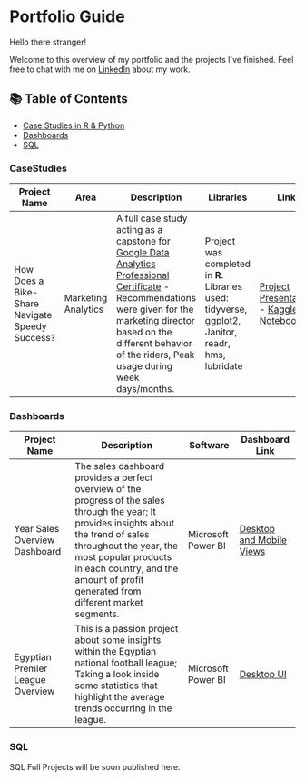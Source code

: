# Portfolio Guide

Hello there stranger!

Welcome to this overview of my portfolio and the projects I've finished.
Feel free to chat with me on [LinkedIn](https://www.linkedin.com/in/ahmed-m-abdlefatah) about my work.

## 📚 Table of Contents
- [Case Studies in R & Python](#casestudies)
- [Dashboards](#dashboards)
- [SQL](#sql)


### CaseStudies
| Project Name | Area | Description | Libraries | Link |   
|---|---|---|---|---|
| How Does a Bike-Share Navigate Speedy Success? | Marketing Analytics | A full case study acting as a capstone for [Google Data Analytics Professional Certificate](https://www.coursera.org/professional-certificates/google-data-analytics) - Recommendations were given for the marketing director based on the different behavior of the riders, Peak usage during week days/months.| Project was completed in **R**. Libraries used: tidyverse, ggplot2, Janitor, readr, hms, lubridate | [Project Presentation](https://www.slideshare.net/AhmedAbdlefatah/how-does-a-bikeshare-navigate-speedy-success-254171865)   -   [Kaggle Notebook](https://www.kaggle.com/code/ahmedmabdelfatah/cyclistic-case-study)|


### Dashboards
| Project Name | Description | Software | Dashboard Link |    
|---|---|---|---|
| Year Sales Overview Dashboard | The sales dashboard provides a perfect overview of the progress of the sales through the year; It provides insights about the trend of sales throughout the year, the most popular products in each country, and the amount of profit generated from different market segments. | Microsoft Power BI | [Desktop and Mobile Views](https://app.powerbi.com/view?r=eyJrIjoiZTFhNjNiMmQtNWRlYi00MjhmLWJmNmUtYWI2NjQ5M2U1M2M0IiwidCI6Ijg1OTQ4YjFkLTZhOGQtNGIxNy1hMjVhLTliNjA0YmY2NDI2OCIsImMiOjh9) |
| Egyptian Premier League Overview | This is a passion project about some insights within the Egyptian national football league; Taking a look inside some statistics that highlight the average trends occurring in the league. | Microsoft Power BI | [Desktop UI](https://app.powerbi.com/view?r=eyJrIjoiOTM0MzBiNTctZDM2Ni00OGFkLTk4ZmUtNDI5MjA0ZGY4NzNkIiwidCI6Ijg1OTQ4YjFkLTZhOGQtNGIxNy1hMjVhLTliNjA0YmY2NDI2OCIsImMiOjh9&embedImagePlaceholder=true)|

### SQL
SQL Full Projects will be soon published here.
